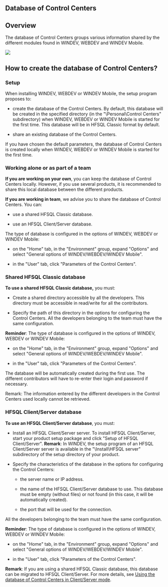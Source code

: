 


## Database of Control Centers
			



<a name="NOTE1"></a>
<a name="NOTE1_1"></a>


## Overview
<a name="overview_ELTTEXTE000190"></a>
The database of Control Centers groups various information shared by the different modules found in WINDEV, WEBDEV and WINDEV Mobile.

![](https://doc.pcsoft.fr/en-US/images/image.awp?langid=3&name=P2-Les%20centres%20de%20controle.gif)




<a name="NOTE2"></a>
<a name="NOTE2_1"></a>


## How to create the database of Control Centers?
<a name="how_create_the_database_control_centers_ELTTEXTE000220"></a>


### Setup
<a name="setup_ELTPARAGRAPHE000022"></a>

When installing WINDEV, WEBDEV or WINDEV Mobile, the setup program proposes to:

- create the database of the Control Centers. By default, this database will be created in the specified directory (in the "\\Personal\\Control Centers" subdirectory) when WINDEV, WEBDEV or WINDEV Mobile is started for the first time. This database will be in HFSQL Classic format by default.

- share an existing database of the Control Centers.




If you have chosen the default parameters, the database of Control Centers is created locally when WINDEV, WEBDEV or WINDEV Mobile is started for the first time.
<a name="NOTE2_2"></a>


### Working alone or as part of a team
<a name="working_alone_part_team_ELTPARAGRAPHE000034"></a>

**If you are working on your own**, you can keep the database of Control Centers locally. However, if you use several products, it is recommended to share this local database between the different products.

**If you are working in team**, we advise you to share the database of Control Centers. You can:

- use a shared HFSQL Classic database.

- use an HFSQL Client/Server database.




The type of database is configured in the options of WINDEV, WEBDEV or WINDEV Mobile: 

- on the "Home" tab, in the "Environment" group, expand "Options" and select "General options of WINDEV/WEBDEV/WINDEV Mobile". 

- in the "User" tab, click "Parameters of the Control Centers".



<a name="NOTE2_3"></a>


### Shared HFSQL Classic database
<a name="shared_hfsql_classic_database_ELTPARAGRAPHE000067"></a>

**To use a shared HFSQL Classic database,** you must:

- Create a shared directory accessible by all the developers. This directory must be accessible in read/write for all the contributors.

- Specify the path of this directory in the options for configuring the Control Centers. All the developers belonging to the team must have the same configuration.




**Reminder**: The type of database is configured in the options of WINDEV, WEBDEV or WINDEV Mobile: 

- on the "Home" tab, in the "Environment" group, expand "Options" and select "General options of WINDEV/WEBDEV/WINDEV Mobile". 

- in the "User" tab, click "Parameters of the Control Centers".




The database will be automatically created during the first use. The different contributors will have to re-enter their login and password if necessary.

Remark: The information entered by the different developers in the Control Centers used locally cannot be retrieved.
<a name="NOTE2_4"></a>


### HFSQL Client/Server database
<a name="hfsql_clientserver_database_ELTPARAGRAPHE000102"></a>

**To use an HFSQL Client/Server database**, you must:

- Install an HFSQL Client/Server server.
	To install HFSQL Client/Server, start your product setup package and click "Setup of HFSQL Client/Server".
	**Remark**: In WINDEV, the setup program of an HFSQL Client/Server server is available in the "\\Install\\HFSQL server" subdirectory of the setup directory of your product.

- Specify the characteristics of the database in the options for configuring the Control Centers:

	- the server name or IP address.

	- the name of the HFSQL Client/Server database to use. This database must be empty (without files) or not found (in this case, it will be automatically created).

	- the port that will be used for the connection.







All the developers belonging to the team must have the same configuration.

**Reminder**: The type of database is configured in the options of WINDEV, WEBDEV or WINDEV Mobile: 

- on the "Home" tab, in the "Environment" group, expand "Options" and select "General options of WINDEV/WEBDEV/WINDEV Mobile". 

- in the "User" tab, click "Parameters of the Control Centers".




**Remark**: If you are using a shared HFSQL Classic database, this database can be migrated to HFSQL Client/Server. For more details, see [Using the database of Control Centers in Client/Server mode](../CCSuivi/3540712.md).


